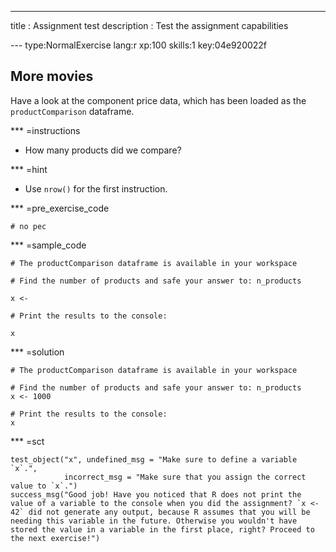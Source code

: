 ---
title       : Assignment test
description : Test the assignment capabilities




--- type:NormalExercise lang:r xp:100 skills:1 key:04e920022f
## More movies

Have a look at the component price data, which has been loaded as the `productComparison` dataframe. 

*** =instructions
- How many products did we compare?

*** =hint
- Use `nrow()` for the first instruction.

*** =pre_exercise_code
```{r}
# no pec
```

*** =sample_code
```{r}
# The productComparison dataframe is available in your workspace

# Find the number of products and safe your answer to: n_products

x <-

# Print the results to the console:

x

```

*** =solution
```{r}
# The productComparison dataframe is available in your workspace

# Find the number of products and safe your answer to: n_products
x <- 1000

# Print the results to the console:
x
```

*** =sct
```{r}
test_object("x", undefined_msg = "Make sure to define a variable `x`.",
            incorrect_msg = "Make sure that you assign the correct value to `x`.") 
success_msg("Good job! Have you noticed that R does not print the value of a variable to the console when you did the assignment? `x <- 42` did not generate any output, because R assumes that you will be needing this variable in the future. Otherwise you wouldn't have stored the value in a variable in the first place, right? Proceed to the next exercise!")
```
